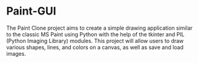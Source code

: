 # Paint-GUI
The Paint Clone project aims to create a simple drawing application similar to the classic MS Paint using Python with the help of the tkinter and PIL (Python Imaging Library) modules. This project will allow users to draw various shapes, lines, and colors on a canvas, as well as save and load images.
